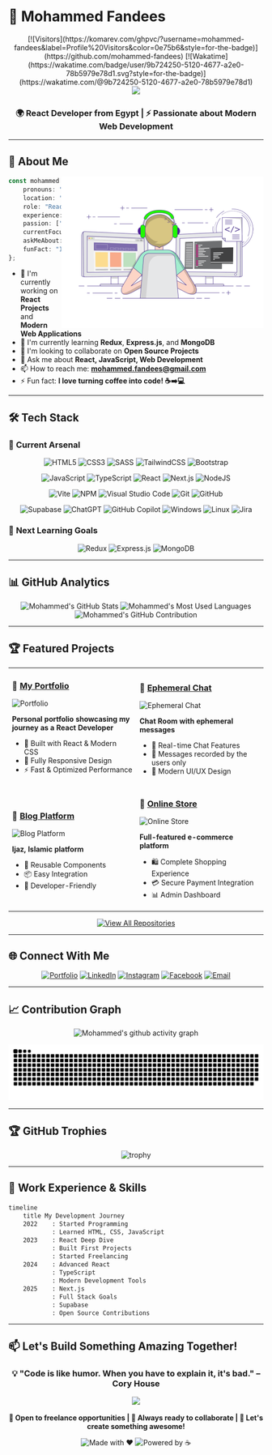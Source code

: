 # 💫 Mohammed Fandees

<div align="center">
[![Visitors](https://komarev.com/ghpvc/?username=mohammed-fandees&label=Profile%20Visitors&color=0e75b6&style=for-the-badge)](https://github.com/mohammed-fandees)
[![Wakatime](https://wakatime.com/badge/user/9b724250-5120-4677-a2e0-78b5979e78d1.svg?style=for-the-badge)](https://wakatime.com/@9b724250-5120-4677-a2e0-78b5979e78d1)
</div>

<div align="center">
  <img src="https://readme-typing-svg.herokuapp.com/?lines=Self%20Taught%20Programmer;React%20Developer;2%2B%20Years%20of%20Coding%20Experience;Always%20Learning%20New%20Things;From%20Egypt%20🇪🇬&font=Fira%20Code&center=true&width=440&height=45&color=f75c7e&vCenter=true&size=22&pause=1000">
</div>

<div align="center">
  
### 🌍 React Developer from Egypt | ⚡ Passionate about Modern Web Development

</div>

---

## 🚀 About Me

<img align="right" alt="Coding" width="400" src="https://raw.githubusercontent.com/devSouvik/devSouvik/master/gif3.gif">

```typescript
const mohammed = {
    pronouns: "He" | "Him",
    location: "Egypt 🇪🇬",
    role: "React Developer",
    experience: "2+ Years",
    passion: ["Coding", "Learning", "Sharing Knowledge"],
    currentFocus: "Building awesome React applications",
    askMeAbout: ["React", "JavaScript", "Web Dev", "Problem Solving"],
    funFact: "I debug with console.log and I'm proud of it! 😄"
};
```

- 🔭 I'm currently working on **React Projects** and **Modern Web Applications**
- 🌱 I'm currently learning **Redux**, **Express.js**, and **MongoDB**
- 👯 I'm looking to collaborate on **Open Source Projects**
- 💬 Ask me about **React, JavaScript, Web Development**
- 📫 How to reach me: **mohammed.fandees@gmail.com**
- ⚡ Fun fact: **I love turning coffee into code! ☕➡️💻**

---

## 🛠️ Tech Stack

### 🎯 **Current Arsenal**

<div align="center">

![HTML5](https://img.shields.io/badge/HTML5-E34F26?style=for-the-badge&logo=html5&logoColor=white)
![CSS3](https://img.shields.io/badge/CSS3-1572B6?style=for-the-badge&logo=css3&logoColor=white)
![SASS](https://img.shields.io/badge/Sass-CC6699?style=for-the-badge&logo=sass&logoColor=white)
![TailwindCSS](https://img.shields.io/badge/tailwindcss-%2338B2AC.svg?style=for-the-badge&logo=tailwind-css&logoColor=white)
![Bootstrap](https://img.shields.io/badge/Bootstrap-563D7C?style=for-the-badge&logo=bootstrap&logoColor=white)

![JavaScript](https://img.shields.io/badge/Javascript-F0DB4F?style=for-the-badge&labelColor=F0DB4F&logo=javascript&logoColor=black)
![TypeScript](https://img.shields.io/badge/typescript-%23007ACC.svg?style=for-the-badge&logo=typescript&logoColor=white)
![React](https://img.shields.io/badge/react-%2320232a.svg?style=for-the-badge&logo=react&logoColor=%2361DAFB)
![Next.js](https://img.shields.io/badge/next.js-000000?style=for-the-badge&logo=nextdotjs&logoColor=white)
![NodeJS](https://img.shields.io/badge/node.js-6DA55F?style=for-the-badge&logo=node.js&logoColor=white)

![Vite](https://img.shields.io/badge/vite-%23646CFF.svg?style=for-the-badge&logo=vite&logoColor=white)
![NPM](https://img.shields.io/badge/NPM-%23CB3837.svg?style=for-the-badge&logo=npm&logoColor=white)
![Visual Studio Code](https://img.shields.io/badge/Visual%20Studio%20Code-0078d7.svg?style=for-the-badge&logo=visual-studio-code&logoColor=white)
![Git](https://img.shields.io/badge/Git-F05032?style=for-the-badge&logo=git&logoColor=white)
![GitHub](https://img.shields.io/badge/github-%23121011.svg?style=for-the-badge&logo=github&logoColor=white)

![Supabase](https://img.shields.io/badge/Supabase-3ECF8E?style=for-the-badge&logo=supabase&logoColor=white)
![ChatGPT](https://img.shields.io/badge/chatGPT-74aa9c?style=for-the-badge&logo=openai&logoColor=white)
![GitHub Copilot](https://img.shields.io/badge/github_copilot-8957E5?style=for-the-badge&logo=github-copilot&logoColor=white)
![Windows](https://img.shields.io/badge/windows-007acc?style=for-the-badge&logo=windows&logoColor=white)
![Linux](https://img.shields.io/badge/Linux-F05032?style=for-the-badge&logo=linux&logoColor=white)
![Jira](https://img.shields.io/badge/jira-%230A0FFF.svg?style=for-the-badge&logo=jira&logoColor=white)

</div>

### 🎯 **Next Learning Goals**

<div align="center">

![Redux](https://img.shields.io/badge/Redux-593D88?style=for-the-badge&logo=redux&logoColor=white)
![Express.js](https://img.shields.io/badge/Express.js-000000?style=for-the-badge&logo=express&logoColor=white)
![MongoDB](https://img.shields.io/badge/MongoDB-4EA94B?style=for-the-badge&logo=mongodb&logoColor=white)

</div>

---

## 📊 GitHub Analytics

<div align="center">
  <img height="180em" src="https://github-readme-stats.vercel.app/api?username=mohammed-fandees&show_icons=true&count_private=true&theme=tokyonight&border_color=61dafb&bg_color=0D1117&title_color=61dafb&icon_color=61dafb" alt="Mohammed's GitHub Stats"/>
  <img height="180em" src="https://github-readme-stats.vercel.app/api/top-langs/?username=mohammed-fandees&langs_count=8&layout=compact&theme=tokyonight&border_color=61dafb&bg_color=0D1117&title_color=61dafb&icon_color=61dafb" alt="Mohammed's Most Used Languages"/>
</div>

<div align="center">
  <img src="https://github-profile-summary-cards.vercel.app/api/cards/profile-details?username=mohammed-fandees&theme=tokyonight" alt="Mohammed's GitHub Contribution"/>
</div>

---

## 🏆 Featured Projects

<div align="center">

<table>
<tr>
<td width="50%">

### 🌟 [My Portfolio](https://github.com/mohammed-fandees/my-portfolio)
![Portfolio](https://github-readme-stats.vercel.app/api/pin/?username=mohammed-fandees&repo=my-portfolio&theme=tokyonight&border_color=61dafb&bg_color=0D1117)

**Personal portfolio showcasing my journey as a React Developer**
- 🚀 Built with React & Modern CSS
- 📱 Fully Responsive Design
- ⚡ Fast & Optimized Performance

</td>
<td width="50%">

### 💫 [Ephemeral Chat](https://github.com/mohammed-fandees/ephemeral-chat)
![Ephemeral Chat](https://github-readme-stats.vercel.app/api/pin/?username=mohammed-fandees&repo=ephemeral-chat&theme=tokyonight&border_color=61dafb&bg_color=0D1117)

**Chat Room with ephemeral messages**
- 🤝 Real-time Chat Features
- 👥 Messages recorded by the users only
- 🎨 Modern UI/UX Design

</td>
</tr>
<tr>
<td width="50%">

### 🧩 [Blog Platform](https://github.com/mohammed-fandees/ijaz-blog)
![Blog Platform](https://github-readme-stats.vercel.app/api/pin/?username=mohammed-fandees&repo=ijaz-blog&theme=tokyonight&border_color=61dafb&bg_color=0D1117)

**Ijaz, Islamic platform**
- 🔧 Reusable Components
- 📦 Easy Integration
- 🎯 Developer-Friendly

</td>
<td width="50%">

### 🛒 [Online Store](https://github.com/mohammed-fandees/e-commerce)
![Online Store](https://github-readme-stats.vercel.app/api/pin/?username=mohammed-fandees&repo=e-commerce&theme=tokyonight&border_color=61dafb&bg_color=0D1117)

**Full-featured e-commerce platform**
- 🛍️ Complete Shopping Experience
- 💳 Secure Payment Integration
- 📊 Admin Dashboard

</td>
</tr>
</table>

</div>

<div align="center">
  
[![View All Repositories](https://img.shields.io/badge/-View%20All%20Repositories-61dafb?style=for-the-badge&logo=github&logoColor=white)](https://github.com/mohammed-fandees?tab=repositories)

</div>

---

## 🌐 Connect With Me

<div align="center">

[![Portfolio](https://img.shields.io/badge/Portfolio-FF5722?style=for-the-badge&logo=google-chrome&logoColor=white)](https://mohammed-fandeess.firebaseapp.com)
[![LinkedIn](https://img.shields.io/badge/LinkedIn-0077B5?style=for-the-badge&logo=linkedin&logoColor=white)](https://linkedin.com/in/mohammed-fandees)
[![Instagram](https://img.shields.io/badge/Instagram-E4405F?style=for-the-badge&logo=instagram&logoColor=white)](https://instagram.com/mohammed.fandees.cxo)
[![Facebook](https://img.shields.io/badge/Facebook-1877F2?style=for-the-badge&logo=facebook&logoColor=white)](https://facebook.com/mohammed.fandees.cxo)
[![Email](https://img.shields.io/badge/Email-D14836?style=for-the-badge&logo=gmail&logoColor=white)](mailto:mohammed.fandees@gmail.com)

</div>

---

## 📈 Contribution Graph

<div align="center">
  
![Mohammed's github activity graph](https://github-readme-activity-graph.vercel.app/graph?username=mohammed-fandees&theme=tokyo-night&bg_color=0D1117&color=61dafb&line=61dafb&point=ffffff&area=true&hide_border=true)

</div>

<div align="center">
  <picture>
  <source
    media="(prefers-color-scheme: dark)"
    srcset="https://raw.githubusercontent.com/platane/snk/output/github-contribution-grid-snake-dark.svg"
  />
  <source
    media="(prefers-color-scheme: light)"
    srcset="https://raw.githubusercontent.com/platane/snk/output/github-contribution-grid-snake.svg"
  />
  <img
    alt="github contribution grid snake animation"
    src="https://raw.githubusercontent.com/platane/snk/output/github-contribution-grid-snake.svg"
  />
</picture>

</div>

---

## 🏆 GitHub Trophies

<div align="center">
  
![trophy](https://github-profile-trophy.vercel.app/?username=mohammed-fandees&theme=tokyonight&no-frame=false&no-bg=false&margin-w=4&row=1)

</div>

---

## 💼 Work Experience & Skills

```mermaid
timeline
    title My Development Journey
    2022    : Started Programming
            : Learned HTML, CSS, JavaScript
    2023    : React Deep Dive
            : Built First Projects
            : Started Freelancing
    2024    : Advanced React
            : TypeScript 
            : Modern Development Tools
    2025    : Next.js
            : Full Stack Goals
            : Supabase
            : Open Source Contributions
```

---

## 📫 Let's Build Something Amazing Together!

<div align="center">

### 💡 "Code is like humor. When you have to explain it, it's bad." – Cory House

<img src="https://raw.githubusercontent.com/Trilokia/Trilokia/379277808c61ef204768a61bbc5d25bc7798ccf1/bottom_header.svg">

**💼 Open to freelance opportunities | 🤝 Always ready to collaborate | 🚀 Let's create something awesome!**

![Made with ❤️](https://img.shields.io/badge/Made%20with-❤️-red?style=for-the-badge)
![Powered by ☕](https://img.shields.io/badge/Powered%20by-☕-brown?style=for-the-badge)

</div>
